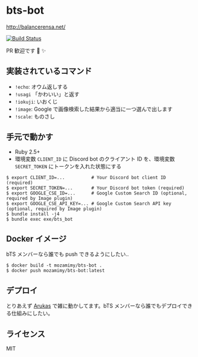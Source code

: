 # bts-bot

http://balancerensa.net/

[![Build Status](https://travis-ci.org/bts3/bts-bot.svg?branch=master)](https://travis-ci.org/bts3/bts-bot)

PR 歓迎です :rabbit: :sparkles:

## 実装されているコマンド

- `!echo`: オウム返しする
- `!usagi` 「かわいい」と返す
- `!iokuji`: いおくじ
- `!image`: Google で画像検索した結果から適当に一つ選んで出します
- `!scale`: ものさし

## 手元で動かす

- Ruby 2.5+
- 環境変数 `CLIENT_ID` に Discord bot のクライアント ID を、環境変数 `SECRET_TOKEN` にトークンを入れた状態にする

```
$ export CLIENT_ID=...          # Your Discord bot client ID (required)
$ export SECRET_TOKEN=...       # Your Discord bot token (required)
$ export GOOGLE_CSE_ID=...      # Google Custom Search ID (optional, required by Image plugin)
$ export GOOGLE_CSE_API_KEY=... # Google Custom Search API key (optional, required by Image plugin)
$ bundle install -j4
$ bundle exec exe/bts_bot
```

## Docker イメージ

bTS メンバーなら誰でも push できるようにしたい..

```
$ docker build -t mozamimy/bts-bot .
$ docker push mozamimy/bts-bot:latest
```

## デプロイ

とりあえず [Arukas](https://arukas.io/) で雑に動かしてます。bTS メンバーなら誰でもデプロイできる仕組みにしたい。

## ライセンス

MIT
